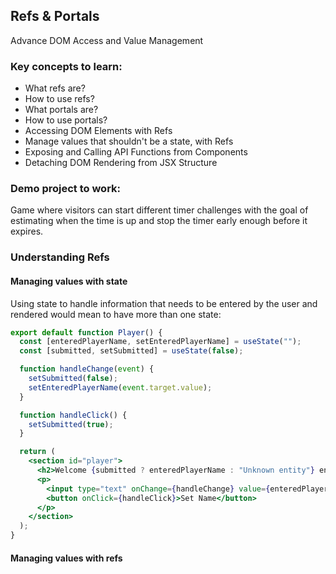 ## Refs & Portals

Advance DOM Access and Value Management

### Key concepts to learn:

- What refs are?
- How to use refs?
- What portals are?
- How to use portals?
- Accessing DOM Elements with Refs
- Manage values that shouldn't be a state, with Refs
- Exposing and Calling API Functions from Components
- Detaching DOM Rendering from JSX Structure

### Demo project to work:

Game where visitors can start different timer challenges with the goal of estimating when the time is up and stop the timer
early enough before it expires.

### Understanding Refs

#### Managing values with state

Using state to handle information that needs to be entered by the user and rendered would mean to have more than one state:

```jsx
export default function Player() {
  const [enteredPlayerName, setEnteredPlayerName] = useState("");
  const [submitted, setSubmitted] = useState(false);

  function handleChange(event) {
    setSubmitted(false);
    setEnteredPlayerName(event.target.value);
  }

  function handleClick() {
    setSubmitted(true);
  }

  return (
    <section id="player">
      <h2>Welcome {submitted ? enteredPlayerName : "Unknown entity"} entity</h2>
      <p>
        <input type="text" onChange={handleChange} value={enteredPlayerName} />
        <button onClick={handleClick}>Set Name</button>
      </p>
    </section>
  );
}
```

#### Managing values with refs
